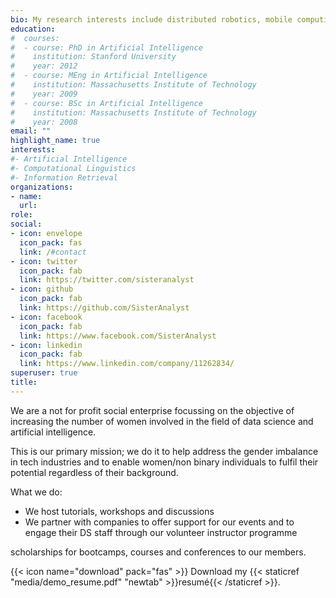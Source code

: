 ```yaml
---
bio: My research interests include distributed robotics, mobile computing and programmable matter.
education:
#  courses:
#  - course: PhD in Artificial Intelligence
#    institution: Stanford University
#    year: 2012
#  - course: MEng in Artificial Intelligence
#    institution: Massachusetts Institute of Technology
#    year: 2009
#  - course: BSc in Artificial Intelligence
#    institution: Massachusetts Institute of Technology
#    year: 2008
email: ""
highlight_name: true
interests:
#- Artificial Intelligence
#- Computational Linguistics
#- Information Retrieval
organizations:
- name: 
  url: 
role: 
social:
- icon: envelope
  icon_pack: fas
  link: /#contact
- icon: twitter
  icon_pack: fab
  link: https://twitter.com/sisteranalyst
- icon: github
  icon_pack: fab
  link: https://github.com/SisterAnalyst
- icon: facebook
  icon_pack: fab
  link: https://www.facebook.com/SisterAnalyst
- icon: linkedin
  icon_pack: fab
  link: https://www.linkedin.com/company/11262834/
superuser: true
title: 
---
```


We are a not for profit social enterprise focussing on the objective of increasing the number of women involved in the field of data science and artificial intelligence. 

This is our primary mission; we do it to help address the gender imbalance in tech industries and to enable women/non binary individuals to fulfil their potential regardless of their background.

What we do:
- We host tutorials, workshops and discussions
- We partner with companies to offer support for our events and to engage their DS staff through our volunteer instructor programme


scholarships for bootcamps, courses and conferences to our members.

{{< icon name="download" pack="fas" >}} Download my {{< staticref "media/demo_resume.pdf" "newtab" >}}resumé{{< /staticref >}}.
